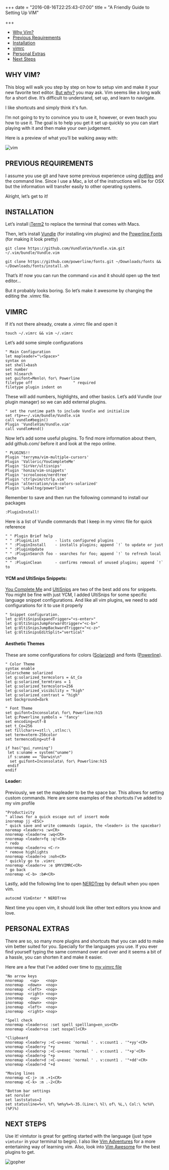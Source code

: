 +++
date = "2016-08-16T22:25:43-07:00"
title = "A Friendly Guide to Setting Up VIM"

+++

- [Why Vim?](/blog/a-friendly-guide-to-setting-up-vim/#why-vim)
- [Previous Requirements](/blog/a-friendly-guide-to-setting-up-vim/#previous-requirements)
- [Installation](/blog/a-friendly-guide-to-setting-up-vim/#installation)
- [vimrc](/blog/a-friendly-guide-to-setting-up-vim/#vimrc)
- [Personal Extras](/blog/a-friendly-guide-to-setting-up-vim/#personal-extras)
- [Next Steps](/blog/a-friendly-guide-to-setting-up-vim/#next-steps)

## WHY VIM?

This blog will walk you step by step on how to setup vim and make it your new favorite text editor. [But why?](http://www.viemu.com/a-why-vi-vim.html) you may ask. Vim seems like a long walk for a short dive. It’s difficult to understand, set up, and learn to navigate.

I like shortcuts and simply think it's fun.

I’m not going to try to convince you to use it, however, or even teach you how to use it. The goal is to help you get it set up quickly so you can start playing with it and then make your own judgement.

Here is a preview of what you’ll be walking away with:

![vim](/img/vim.png)

## PREVIOUS REQUIREMENTS

I assume you use git and have some previous experience using [dotfiles](https://en.wikipedia.org/wiki/Hidden_file_and_hidden_directory) and the command line. Since I use a Mac, a lot of the instructions will be for OSX but the information will transfer easily to other operating systems.

Alright, let’s get to it!

## INSTALLATION

Let’s install [iTerm2](https://www.iterm2.com/) to replace the terminal that comes with Macs.

Then, let’s install [Vundle](https://github.com/VundleVim/Vundle.vim) (for installing vim plugins) and the [Powerline Fonts](https://github.com/powerline/fonts) (for making it look pretty)

```
git clone https://github.com/VundleVim/Vundle.vim.git ~/.vim/bundle/Vundle.vim
```

```
git clone https://github.com/powerline/fonts.git ~/Downloads/fonts && ~/Downloads/fonts/install.sh
```

That’s it! now you can run the command `vim` and it should open up the text editor…

But it probably looks boring. So let’s make it awesome by changing the editing the .vimrc file.

## VIMRC

If it’s not there already, create a .vimrc file and open it

```
touch ~/.vimrc && vim ~/.vimrc
```

Let’s add some simple configurations

```
" Main Configuration
let mapleader="\<Space>"
syntax on
set shell=bash
set number
set hlsearch
set guifont=Menlo\ for\ Powerline
filetype off                  " required
filetype plugin indent on
```

These will add numbers, highlights, and other basics. Let’s add Vundle (our plugin manager) so we can add external plugins.

```
" set the runtime path to include Vundle and initialize
set rtp+=~/.vim/bundle/Vundle.vim
call vundle#begin()
Plugin 'VundleVim/Vundle.vim'
call vundle#end()            
```

Now let’s add some useful plugins. To find more information about them, add github.com/ before it and look at the repo online.

```
" PLUGINS!!
Plugin 'terryma/vim-multiple-cursors'
Plugin 'Valloric/YouCompleteMe'
Plugin 'SirVer/ultisnips'
Plugin 'honza/vim-snippets'
Plugin 'scrooloose/nerdtree'
Plugin 'ctrlpvim/ctrlp.vim'
Plugin 'altercation/vim-colors-solarized'
Plugin 'Lokaltog/powerline'
```

Remember to save and then run the following command to install our packages

```
:PluginInstall!
```

Here is a list of Vundle commands that I keep in my vimrc file for quick reference

```
" " Plugin Brief help
" " :PluginList       - lists configured plugins
" " :PluginInstall    - installs plugins; append `!` to update or just
" " :PluginUpdate
" " :PluginSearch foo - searches for foo; append `!` to refresh local cache
" " :PluginClean      - confirms removal of unused plugins; append `!` to
```

#### YCM and UltiSnips Snippets:

[You Complete Me](https://github.com/Valloric/YouCompleteMe) and [UltiSnips](https://github.com/SirVer/ultisnips) are two of the best add ons for snippets. You might be fine with just YCM, I added UltiSnips for some specific language snippet configurations. And like all vim plugins, we need to add configurations for it to use it properly

```
" Snippet configuration.
let g:UltiSnipsExpandTrigger="<s-enter>"
let g:UltiSnipsJumpForwardtrigger="<c-b>"
let g:UltiSnipsJumpBackwardTrigger="<c-z>"
let g:UltiSnipsEditSplit="vertical"
```

#### Aesthetic Themes

These are some configurations for colors ([Solarized](http://ethanschoonover.com/solarized)) and fonts ([Powerline](https://github.com/powerline/fonts)).

```
" Color Theme
syntax enable
colorscheme solarized
let g:solarized_termcolors = &t_Co
let g:solarized_termtrans = 1
let g:solarized_termcolors=256
let g:solarized_visibility = "high"
let g:solarized_contrast = "high"
set background=dark

" Font Theme
set guifont=Inconsolata\ for\ Powerline:h15
let g:Powerline_symbols = 'fancy'
set encoding=utf-8
set t_Co=256
set fillchars+=stl:\ ,stlnc:\
set term=xterm-256color
set termencoding=utf-8

if has("gui_running")
 let s:uname = system("uname")
 if s:uname == "Darwin\n"
  set guifont=Inconsolata\ for\ Powerline:h15
 endif
endif
```

#### Leader:

Previously, we set the mapleader to be the space bar. This allows for setting custom commands. Here are some examples of the shortcuts I’ve added to my vim profile

```
"Productivity
" allows for a quick escape out of insert mode
inoremap jj <ESC>
" quick save and write commands (again, the <leader> is the spacebar)
noremap <leader>s :w<CR>
nnoremap <leader>w :wq<CR>
nnoremap <leader>fq :q!<CR>
" redo
nnoremap <leader>u <C-r>
" remove highlights
nnoremap <leader>o :noh<CR>
" quickly go to .vimrc
nnoremap <leader>v :e $MYVIMRC<CR>
" go back
nnoremap <C-b> :b#<CR>
```

Lastly, add the following line to open [NERDTree](https://github.com/scrooloose/nerdtree) by default when you open vim.

```
autocmd VimEnter * NERDTree
```

Next time you open vim, it should look like other text editors you know and love.

## PERSONAL EXTRAS

There are so, so many more plugins and shortcuts that you can add to make vim better suited for you. Specially for the languages you use. If you ever find yourself typing the same command over and over and it seems a bit of a hassle, you can shorten it and make it easier.

Here are a few that I’ve added over time to [my vimrc file](https://github.com/berto/dotfiles/blob/master/.vimrc)

```
"No arrow keys
nnoremap   <up>   <nop>
nnoremap  <down>  <nop>
nnoremap  <left>  <nop>
nnoremap  <right> <nop>
inoremap   <up>   <nop>
inoremap  <down>  <nop>
inoremap  <left>  <nop>
inoremap  <right> <nop>

"Spell check
nnoremap <leader>sc :set spell spelllang=en_us<CR>
nnoremap <leader>so :set nospell<CR>

"Clipboard
nnoremap <leader>y :<C-u>exec 'normal ' . v:count1 . '"+yy'<CR>
vnoremap <leader>y "+y
nnoremap <leader>p :<C-u>exec 'normal ' . v:count1 . '"+p'<CR>
vnoremap <leader>p "+p
nnoremap <leader>d :<C-u>exec 'normal ' . v:count1 . '"+dd'<CR>
vnoremap <leader>d "+d 

"Moving lines
nnoremap <C-j> :m .+1<CR>
nnoremap <C-k> :m .-2<CR>

"Bottom bar settings
set noruler
set laststatus=2
set statusline=%<\ %f\ %m%y%=%-35.(Line:\ %l\ of\ %L,\ Col:\ %c%V\ (%P)%)
```

## NEXT STEPS

Use it! vimtutor is great for getting started with the language (just type `vimtutor` in your terminal to begin). I also like [Vim Adventures](http://vim-adventures.com/) for a more entertaining way of learning vim. Also, look into [Vim Awesome](http://vimawesome.com/) for the best plugins to get.

![gopher](img/gopher4.png)
